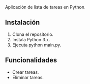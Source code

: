 Aplicación de lista de tareas en Python.

## Instalación
1. Clona el repositorio.
2. Instala Python 3.x.
3. Ejecuta python main.py.

## Funcionalidades
- Crear tareas.
- Eliminar tareas.